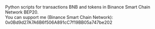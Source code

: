 Python scripts for transactions BNB and tokens in Binance Smart Chain Network BEP20. <br/>
You can support me (Binance Smart Chain Network): 0x0Bd9d27A7A6B6f506A891cC7f19BB05a747be202
